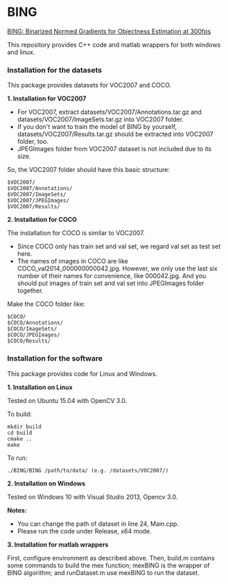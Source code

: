 # BING
[BING: Binarized Normed Gradients for Objectness Estimation at 300fps](http://mmcheng.net/bing/)

This repository provides C++ code and matlab wrappers for both windows and linux.

### Installation for the datasets

This package provides datasets for VOC2007 and COCO.

**1. Installation for VOC2007**

 - For VOC2007, extract datasets/VOC2007/Annotations.tar.gz and datasets/VOC2007/ImageSets.tar.gz into VOC2007 folder.
 - If you don't want to train the model of BING by yourself, datasets/VOC2007/Results.tar.gz should be extracted into VOC2007 folder, too.
 - JPEGImages folder from VOC2007 dataset is not included due to its size.
 
So, the VOC2007 folder should have this basic structure:

```
$VOC2007/
$VOC2007/Annotations/
$VOC2007/ImageSets/
$VOC2007/JPEGImages/
$VOC2007/Results/
```

**2. Installation for COCO**

The installation for COCO is similar to VOC2007. 

 - Since COCO only has train set and val set, we regard val set as test set here.
 - The names of images in COCO are like COCO_val2014_000000000042.jpg. However, we only use the last six number of their names for convenience, like 000042.jpg. And you should put images of train set and val set into JPEGImages folder together. 

Make the COCO folder like:

```
$COCO/
$COCO/Annotations/
$COCO/ImageSets/
$COCO/JPEGImages/
$COCO/Results/
```

### Installation for the software

This package provides code for Linux and Windows. 

**1. Installation on Linux**

Tested on Ubuntu 15.04 with OpenCV 3.0.

To build:
```
mkdir build
cd build
cmake ..
make
```

To run:
```
./BING/BING /path/to/data/ (e.g. /datasets/VOC2007/)
```

**2. Installation on Windows**

Tested on Windows 10 with Visual Studio 2013, Opencv 3.0.

**Notes:**

 - You can change the path of dataset in line 24, Main.cpp.
 - Please run the code under Release, x64 mode.
 
**3. Installation for matlab wrappers**

First, configure environment as described above. Then, build.m contains some commands to build the mex function; mexBING is the wrapper of BING algorithm; and runDataset.m use mexBING to run the dataset.

